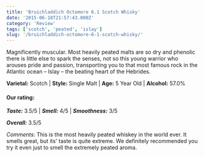 ```yaml
---
title: 'Bruichladdich Octomore 6.1 Scotch Whisky'
date: '2015-06-18T21:57:43.000Z'
category: 'Review'
tags: ['scotch', 'peated', 'islay']
slug: '/bruichladdich-octomore-6-1-scotch-whisky/'
---
```


Magnificently muscular. Most heavily peated malts are so dry and phenolic there is little else to spark the senses, not so this young warrior who arouses pride and passion, transporting you to that most famous rock in the Atlantic ocean – Islay – the beating heart of the Hebrides.

**Varietal:** Scotch |
**Style:** Single Malt |
**Age:** 5 Year Old |
**Alcohol:** 57.0%

#### Our rating:

**_Taste:_** 3.5/5 | **_Smell:_** 4/5 | **_Smoothness:_** 3/5

**_Overall:_** 3.5/5

_Comments:_ This is the most heavily peated whiskey in the world ever. It smells great, but its' taste is quite extreme. We definitely recommended you try it even just to smell the extremely peated aroma.
